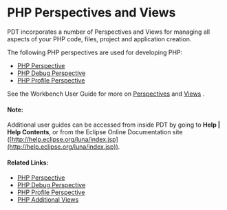 # PHP Perspectives and Views

<!--context:php_perspectives_and_views-->

PDT incorporates a number of Perspectives and Views for managing all aspects of your PHP code, files, project and application creation.

The following PHP perspectives are used for developing PHP:

 * [PHP Perspective](008-php_perspective_views/000-index.md)
 * [PHP Debug Perspective](016-php_debug_perspective/000-index.md)
 * [PHP Profile Perspective](032-php_profile_perspective/000-index.md)

See the Workbench User Guide for more on [Perspectives](PLUGINS_ROOT/org.eclipse.platform.doc.user/concepts/concepts-4.htm) and [Views](PLUGINS_ROOT/org.eclipse.platform.doc.user/concepts/concepts-5.htm) .

<!--note-start-->

#### Note:

Additional user guides can be accessed from inside PDT by going to **Help | Help Contents**, or from the Eclipse Online Documentation site ([http://help.eclipse.org/luna/index.jsp](http://help.eclipse.org/luna/index.jsp)).

<!--note-end-->

<!--links-start-->

#### Related Links:

 * [PHP Perspective](008-php_perspective_views/000-index.md)
 * [PHP Debug Perspective](016-php_debug_perspective/000-index.md)
 * [PHP Profile Perspective](032-php_profile_perspective/000-index.md)
 * [PHP Additional Views](024-php_additional_views.md)

<!--links-end-->
